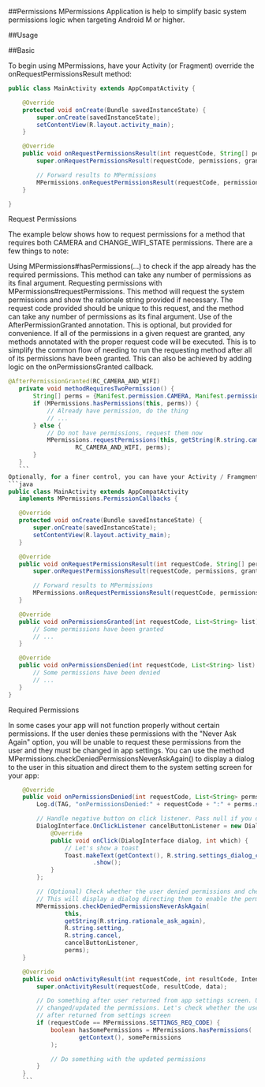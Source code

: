 ##Permissions
MPermissions Application is help to simplify basic system permissions logic when targeting Android M or higher.


##Usage

##Basic

To begin using MPermissions, have your Activity (or Fragment) override the onRequestPermissionsResult method:
```java
public class MainActivity extends AppCompatActivity {

    @Override
    protected void onCreate(Bundle savedInstanceState) {
        super.onCreate(savedInstanceState);
        setContentView(R.layout.activity_main);
    }

    @Override
    public void onRequestPermissionsResult(int requestCode, String[] permissions, int[] grantResults) {
        super.onRequestPermissionsResult(requestCode, permissions, grantResults);

        // Forward results to MPermissions
        MPermissions.onRequestPermissionsResult(requestCode, permissions, grantResults, this);
    }

}
```
Request Permissions

The example below shows how to request permissions for a method that requires both CAMERA and CHANGE_WIFI_STATE permissions. There are a few things to note:

Using MPermissions#hasPermissions(...) to check if the app already has the required permissions. This method can take any number of permissions as its final argument.
Requesting permissions with MPermissions#requestPermissions. This method will request the system permissions and show the rationale string provided if necessary. The request code provided should be unique to this request, and the method can take any number of permissions as its final argument.
Use of the AfterPermissionGranted annotation. This is optional, but provided for convenience. If all of the permissions in a given request are granted, any methods annotated with the proper request code will be executed. This is to simplify the common flow of needing to run the requesting method after all of its permissions have been granted. This can also be achieved by adding logic on the onPermissionsGranted callback.

 ```java   
 @AfterPermissionGranted(RC_CAMERA_AND_WIFI)
    private void methodRequiresTwoPermission() {
        String[] perms = {Manifest.permission.CAMERA, Manifest.permission.CHANGE_WIFI_STATE};
        if (MPermissions.hasPermissions(this, perms)) {
            // Already have permission, do the thing
            // ...
        } else {
            // Do not have permissions, request them now
            MPermissions.requestPermissions(this, getString(R.string.camera_and_wifi_rationale),
                    RC_CAMERA_AND_WIFI, perms);
        }
    }
    ```
Optionally, for a finer control, you can have your Activity / Framgment implement the PermissionCallbacks interface.
```java
public class MainActivity extends AppCompatActivity
    implements MPermissions.PermissionCallbacks {

    @Override
    protected void onCreate(Bundle savedInstanceState) {
        super.onCreate(savedInstanceState);
        setContentView(R.layout.activity_main);
    }

    @Override
    public void onRequestPermissionsResult(int requestCode, String[] permissions, int[] grantResults) {
        super.onRequestPermissionsResult(requestCode, permissions, grantResults);

        // Forward results to MPermissions
        MPermissions.onRequestPermissionsResult(requestCode, permissions, grantResults, this);
    }

    @Override
    public void onPermissionsGranted(int requestCode, List<String> list) {
        // Some permissions have been granted
        // ...
    }

    @Override
    public void onPermissionsDenied(int requestCode, List<String> list) {
        // Some permissions have been denied
        // ...
    }
}
```
Required Permissions

In some cases your app will not function properly without certain permissions. If the user denies these permissions with the "Never Ask Again" option, you will be unable to request these permissions from the user and they must be changed in app settings. You can use the method MPermissions.checkDeniedPermissionsNeverAskAgain() to display a dialog to the user in this situation and direct them to the system setting screen for your app:
```java
    @Override
    public void onPermissionsDenied(int requestCode, List<String> perms) {
        Log.d(TAG, "onPermissionsDenied:" + requestCode + ":" + perms.size());

        // Handle negative button on click listener. Pass null if you don't want to handle it.
        DialogInterface.OnClickListener cancelButtonListener = new DialogInterface.OnClickListener() {
            @Override
            public void onClick(DialogInterface dialog, int which) {
                // Let's show a toast
                Toast.makeText(getContext(), R.string.settings_dialog_canceled, Toast.LENGTH_SHORT)
                        .show();
            }
        };

        // (Optional) Check whether the user denied permissions and checked NEVER ASK AGAIN.
        // This will display a dialog directing them to enable the permission in app settings.
        MPermissions.checkDeniedPermissionsNeverAskAgain(
                this,
                getString(R.string.rationale_ask_again),
                R.string.setting,
                R.string.cancel,
                cancelButtonListener,
                perms);
    }

    @Override
    public void onActivityResult(int requestCode, int resultCode, Intent data) {
        super.onActivityResult(requestCode, resultCode, data);

        // Do something after user returned from app settings screen. User may be
        // changed/updated the permissions. Let's check whether the user has some permissions or not
        // after returned from settings screen
        if (requestCode == MPermissions.SETTINGS_REQ_CODE) {
            boolean hasSomePermissions = MPermissions.hasPermissions(
                    getContext(), somePermissions
            );

            // Do something with the updated permissions
        }
    }
    ```
